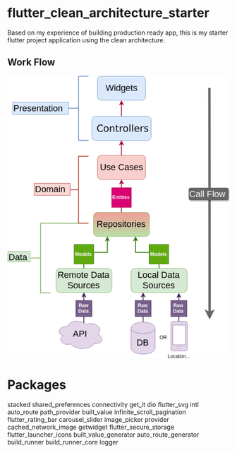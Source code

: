 # flutter_clean_architecture_starter

Based on my experience of building production ready app, this is my starter flutter project application using the clean architecture.


## Work Flow

![alt text](images/Clean-Architecture-Flutter-Diagram.png?raw=true)

# Packages 
  stacked
  shared_preferences
  connectivity
  get_it
  dio
  flutter_svg
  intl
  auto_route
  path_provider
  built_value
  infinite_scroll_pagination
  flutter_rating_bar
  carousel_slider
  image_picker
  provider
  cached_network_image
  getwidget
  flutter_secure_storage
  flutter_launcher_icons
  built_value_generator
  auto_route_generator
  build_runner
  build_runner_core
  logger

